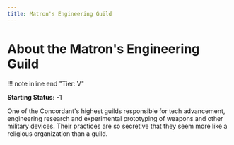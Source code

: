 ```yaml
---
title: Matron's Engineering Guild
---
```


# About the Matron's Engineering Guild

!!! note inline end "Tier: V"

**Starting Status:** -1

One of the Concordant's highest guilds responsible for tech advancement, engineering research and experimental prototyping of weapons and other military devices. Their practices are so secretive that they seem more like a religious organization than a guild.
